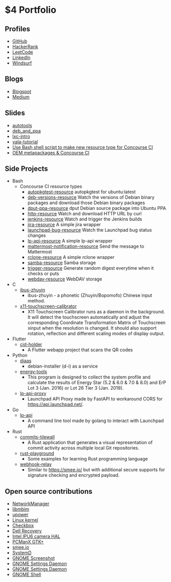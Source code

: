 # $4 Portfolio

## Profiles

* [GitHub](https://github.com/fourdollars)
* [HackerRank](https://www.hackerrank.com/profile/fourdollars)
* [LeetCode](https://leetcode.com/u/fourdollars/)
* [LinkedIn](https://www.linkedin.com/in/fourdollars/)
* [Windsurf](https://windsurf.com/profile/fourdollars)

## Blogs

* [Blogspot](https://fourdollars.blogspot.com/)
* [Medium](https://medium.com/@fourdollars)

## Slides

* [autotools](/autotools/)
* [deb_and_ppa](/deb_and_ppa/)
* [lxc-intro](/lxc-intro/)
* [vala-tutorial](/vala-tutorial/)
* [Use Bash shell script to make new resource type for Concourse CI](https://hackmd.io/@fourdollars/MakeResourceType)
* [OEM metapackages & Concourse CI](https://hackmd.io/@fourdollars/oem-metapackages-and-concourse-ci)

## Side Projects

* Bash
    * Concourse CI resource types
        * [autopkgtest-resource](https://github.com/fourdollars/autopkgtest-resource) autopkgtest for ubuntu:latest
        * [deb-versions-resource](https://github.com/fourdollars/deb-versions-resource) Watch the versions of Debian binary packages and download those Debian binary packages
        * [dput-ppa-resource](https://github.com/fourdollars/dput-ppa-resource) dput Debian source package into Ubuntu PPA
        * [http-resource](https://github.com/fourdollars/http-resource) Watch and download HTTP URL by curl
        * [jenkins-resource](https://github.com/fourdollars/jenkins-resource) Watch and trigger the Jenkins builds
        * [jira-resource](https://github.com/fourdollars/jira-resource) A simple jira wrapper
        * [launchpad-bug-resource](https://github.com/fourdollars/launchpad-bug-resource) Watch the Launchpad bug status changes
        * [lp-api-resource](https://github.com/fourdollars/lp-api-resource) A simple lp-api wrapper
        * [mattermost-notification-resource](https://github.com/fourdollars/mattermost-notification-resource) Send the message to Mattermost
        * [rclone-resource](https://github.com/fourdollars/rclone-resource) A simple rclone wrapper
        * [samba-resource](https://github.com/fourdollars/samba-resource) Samba storage
        * [trigger-resource](https://github.com/fourdollars/trigger-resource) Generate random digest everytime when it checks or puts
        * [webdav-resource](https://github.com/fourdollars/webdav-resource) WebDAV storage
* C
    * [ibus-zhuyin](/ibus-zhuyin/)
        * ibus-zhuyin - a phonetic (Zhuyin/Bopomofo) Chinese input method.
    * [x11-touchscreen-calibrator](/x11-touchscreen-calibrator/)
        * X11 Touchscreen Calibrator runs as a daemon in the background. It will detect the touchscreen automatically and adjust the corresponding Coordinate Transformation Matrix of Touchscreen xinput when the resolution is changed. It should also support rotation, reflection and different scaling modes of display output.
* Flutter
    * [cid-holder](https://github.com/fourdollars/cid-holder)
        * A Flutter webapp project that scans the QR codes
* Python
    * [diaas](/diaas/)
        * debian-installer (d-i) as a service
    * [energy-tools](/energy-tools/)
        * This program is designed to collect the system profile and calculate the results of Energy Star (5.2 & 6.0 & 7.0 & 8.0) and ErP Lot 3 (Jan. 2016) or Lot 26 Tier 3 (Jan. 2019).
    * [lp-api-proxy](https://github.com/fourdollars/lp-api-proxy)
        * Launchpad API Proxy made by FastAPI to workaround CORS for https://api.launchpad.net/.
* Go
    * [lp-api](https://github.com/fourdollars/lp-api)
        * A command line tool made by golang to interact with Launchpad API
* Rust
    * [commits-tilewall](https://github.com/fourdollars/commits-tilewall)
        * A Rust application that generates a visual representation of commit activity across multiple local Git repositories.
    * [rust-playground](https://github.com/fourdollars/rust-playground)
        * Some examples for learning Rust programming language
    * [webhook-relay](https://github.com/fourdollars/webhook-relay)
        * Similar to https://smee.io/ but with additional secure supports for signature checking and encrypted payload.

## Open source contributions

* [NetworkManager](https://cgit.freedesktop.org/NetworkManager/NetworkManager/log/?qt=author&q=Shih-Yuan+Lee)
* [libmbim](https://cgit.freedesktop.org/libmbim/libmbim/log/?qt=author&q=Shih-Yuan+Lee)
* [upower](https://cgit.freedesktop.org/upower/log/?qt=author&q=Shih-Yuan+Lee)
* [Linux kernel](https://git.kernel.org/pub/scm/linux/kernel/git/torvalds/linux.git/log/?qt=author&q=Shih-Yuan+Lee)
* [Checkbox](https://github.com/canonical/checkbox/commits?author=fourdollars)
* [Dell Recovery](https://github.com/dell/dell-recovery/commits?author=fourdollars)
* [Intel IPU6 camera HAL](https://github.com/intel/ipu6-camera-hal/commits?author=fourdollars)
* [PCManX GTK+](https://github.com/pcman-bbs/pcmanx/commits?author=fourdollars)
* [smee.io](https://github.com/probot/smee.io/commits?author=fourdollars)
* [SystemD](https://github.com/systemd/systemd/commits?author=fourdollars)
* [GNOME Screenshot](https://gitlab.gnome.org/GNOME/gnome-screenshot/commit/4e03093f46009888e77055d842b75757c3d12f66)
* [GNOME Settings Daemon](https://gitlab.gnome.org/GNOME/gnome-settings-daemon/commit/3e6effd7dff2c1a0c2c1214e41f28737205eec72)
* [GNOME Settings Daemon](https://gitlab.gnome.org/GNOME/gnome-settings-daemon/commit/68baf8a89261a298013f67942b66d48b23a142d3)
* [GNOME Shell](https://gitlab.gnome.org/GNOME/gnome-shell/commit/4427197343e5facc7e695bebe2f0d74dae1ac666)
